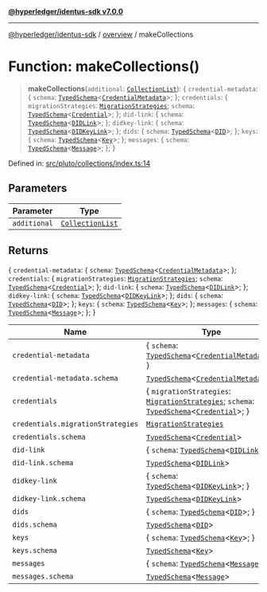 [**@hyperledger/identus-sdk v7.0.0**](../../README.md)

***

[@hyperledger/identus-sdk](../../README.md) / [overview](../README.md) / makeCollections

# Function: makeCollections()

> **makeCollections**(`additional`: [`CollectionList`](../type-aliases/CollectionList.md)): \{ `credential-metadata`: \{ `schema`: [`TypedSchema`](../type-aliases/TypedSchema.md)\<[`CredentialMetadata`](../interfaces/CredentialMetadata.md)\>; \}; `credentials`: \{ `migrationStrategies`: [`MigrationStrategies`](../type-aliases/MigrationStrategies.md); `schema`: [`TypedSchema`](../type-aliases/TypedSchema.md)\<[`Credential`](../interfaces/Credential.md)\>; \}; `did-link`: \{ `schema`: [`TypedSchema`](../type-aliases/TypedSchema.md)\<[`DIDLink`](../interfaces/DIDLink.md)\>; \}; `didkey-link`: \{ `schema`: [`TypedSchema`](../type-aliases/TypedSchema.md)\<[`DIDKeyLink`](../interfaces/DIDKeyLink.md)\>; \}; `dids`: \{ `schema`: [`TypedSchema`](../type-aliases/TypedSchema.md)\<[`DID`](../interfaces/DID.md)\>; \}; `keys`: \{ `schema`: [`TypedSchema`](../type-aliases/TypedSchema.md)\<[`Key`](../interfaces/Key.md)\>; \}; `messages`: \{ `schema`: [`TypedSchema`](../type-aliases/TypedSchema.md)\<[`Message`](../interfaces/Message.md)\>; \}; \}

Defined in: [src/pluto/collections/index.ts:14](https://github.com/hyperledger/identus-edge-agent-sdk-ts/blob/96423ee84b124a31ce63036d9d623d1cb73a13c2/src/pluto/collections/index.ts#L14)

## Parameters

| Parameter | Type |
| ------ | ------ |
| `additional` | [`CollectionList`](../type-aliases/CollectionList.md) |

## Returns

\{ `credential-metadata`: \{ `schema`: [`TypedSchema`](../type-aliases/TypedSchema.md)\<[`CredentialMetadata`](../interfaces/CredentialMetadata.md)\>; \}; `credentials`: \{ `migrationStrategies`: [`MigrationStrategies`](../type-aliases/MigrationStrategies.md); `schema`: [`TypedSchema`](../type-aliases/TypedSchema.md)\<[`Credential`](../interfaces/Credential.md)\>; \}; `did-link`: \{ `schema`: [`TypedSchema`](../type-aliases/TypedSchema.md)\<[`DIDLink`](../interfaces/DIDLink.md)\>; \}; `didkey-link`: \{ `schema`: [`TypedSchema`](../type-aliases/TypedSchema.md)\<[`DIDKeyLink`](../interfaces/DIDKeyLink.md)\>; \}; `dids`: \{ `schema`: [`TypedSchema`](../type-aliases/TypedSchema.md)\<[`DID`](../interfaces/DID.md)\>; \}; `keys`: \{ `schema`: [`TypedSchema`](../type-aliases/TypedSchema.md)\<[`Key`](../interfaces/Key.md)\>; \}; `messages`: \{ `schema`: [`TypedSchema`](../type-aliases/TypedSchema.md)\<[`Message`](../interfaces/Message.md)\>; \}; \}

| Name | Type | Default value | Defined in |
| ------ | ------ | ------ | ------ |
| `credential-metadata` | \{ `schema`: [`TypedSchema`](../type-aliases/TypedSchema.md)\<[`CredentialMetadata`](../interfaces/CredentialMetadata.md)\>; \} | - | [src/pluto/collections/index.ts:19](https://github.com/hyperledger/identus-edge-agent-sdk-ts/blob/96423ee84b124a31ce63036d9d623d1cb73a13c2/src/pluto/collections/index.ts#L19) |
| `credential-metadata.schema` | [`TypedSchema`](../type-aliases/TypedSchema.md)\<[`CredentialMetadata`](../interfaces/CredentialMetadata.md)\> | `Models.CredentialMetadataSchema` | [src/pluto/collections/index.ts:19](https://github.com/hyperledger/identus-edge-agent-sdk-ts/blob/96423ee84b124a31ce63036d9d623d1cb73a13c2/src/pluto/collections/index.ts#L19) |
| `credentials` | \{ `migrationStrategies`: [`MigrationStrategies`](../type-aliases/MigrationStrategies.md); `schema`: [`TypedSchema`](../type-aliases/TypedSchema.md)\<[`Credential`](../interfaces/Credential.md)\>; \} | - | [src/pluto/collections/index.ts:18](https://github.com/hyperledger/identus-edge-agent-sdk-ts/blob/96423ee84b124a31ce63036d9d623d1cb73a13c2/src/pluto/collections/index.ts#L18) |
| `credentials.migrationStrategies` | [`MigrationStrategies`](../type-aliases/MigrationStrategies.md) | `Models.CredentialMigration` | [src/pluto/collections/index.ts:18](https://github.com/hyperledger/identus-edge-agent-sdk-ts/blob/96423ee84b124a31ce63036d9d623d1cb73a13c2/src/pluto/collections/index.ts#L18) |
| `credentials.schema` | [`TypedSchema`](../type-aliases/TypedSchema.md)\<[`Credential`](../interfaces/Credential.md)\> | `Models.CredentialSchema` | [src/pluto/collections/index.ts:18](https://github.com/hyperledger/identus-edge-agent-sdk-ts/blob/96423ee84b124a31ce63036d9d623d1cb73a13c2/src/pluto/collections/index.ts#L18) |
| `did-link` | \{ `schema`: [`TypedSchema`](../type-aliases/TypedSchema.md)\<[`DIDLink`](../interfaces/DIDLink.md)\>; \} | - | [src/pluto/collections/index.ts:21](https://github.com/hyperledger/identus-edge-agent-sdk-ts/blob/96423ee84b124a31ce63036d9d623d1cb73a13c2/src/pluto/collections/index.ts#L21) |
| `did-link.schema` | [`TypedSchema`](../type-aliases/TypedSchema.md)\<[`DIDLink`](../interfaces/DIDLink.md)\> | `Models.DIDLinkSchema` | [src/pluto/collections/index.ts:21](https://github.com/hyperledger/identus-edge-agent-sdk-ts/blob/96423ee84b124a31ce63036d9d623d1cb73a13c2/src/pluto/collections/index.ts#L21) |
| `didkey-link` | \{ `schema`: [`TypedSchema`](../type-aliases/TypedSchema.md)\<[`DIDKeyLink`](../interfaces/DIDKeyLink.md)\>; \} | - | [src/pluto/collections/index.ts:20](https://github.com/hyperledger/identus-edge-agent-sdk-ts/blob/96423ee84b124a31ce63036d9d623d1cb73a13c2/src/pluto/collections/index.ts#L20) |
| `didkey-link.schema` | [`TypedSchema`](../type-aliases/TypedSchema.md)\<[`DIDKeyLink`](../interfaces/DIDKeyLink.md)\> | `Models.DIDKeyLinkSchema` | [src/pluto/collections/index.ts:20](https://github.com/hyperledger/identus-edge-agent-sdk-ts/blob/96423ee84b124a31ce63036d9d623d1cb73a13c2/src/pluto/collections/index.ts#L20) |
| `dids` | \{ `schema`: [`TypedSchema`](../type-aliases/TypedSchema.md)\<[`DID`](../interfaces/DID.md)\>; \} | - | [src/pluto/collections/index.ts:22](https://github.com/hyperledger/identus-edge-agent-sdk-ts/blob/96423ee84b124a31ce63036d9d623d1cb73a13c2/src/pluto/collections/index.ts#L22) |
| `dids.schema` | [`TypedSchema`](../type-aliases/TypedSchema.md)\<[`DID`](../interfaces/DID.md)\> | `Models.DIDSchema` | [src/pluto/collections/index.ts:22](https://github.com/hyperledger/identus-edge-agent-sdk-ts/blob/96423ee84b124a31ce63036d9d623d1cb73a13c2/src/pluto/collections/index.ts#L22) |
| `keys` | \{ `schema`: [`TypedSchema`](../type-aliases/TypedSchema.md)\<[`Key`](../interfaces/Key.md)\>; \} | - | [src/pluto/collections/index.ts:23](https://github.com/hyperledger/identus-edge-agent-sdk-ts/blob/96423ee84b124a31ce63036d9d623d1cb73a13c2/src/pluto/collections/index.ts#L23) |
| `keys.schema` | [`TypedSchema`](../type-aliases/TypedSchema.md)\<[`Key`](../interfaces/Key.md)\> | `Models.KeySchema` | [src/pluto/collections/index.ts:23](https://github.com/hyperledger/identus-edge-agent-sdk-ts/blob/96423ee84b124a31ce63036d9d623d1cb73a13c2/src/pluto/collections/index.ts#L23) |
| `messages` | \{ `schema`: [`TypedSchema`](../type-aliases/TypedSchema.md)\<[`Message`](../interfaces/Message.md)\>; \} | - | [src/pluto/collections/index.ts:24](https://github.com/hyperledger/identus-edge-agent-sdk-ts/blob/96423ee84b124a31ce63036d9d623d1cb73a13c2/src/pluto/collections/index.ts#L24) |
| `messages.schema` | [`TypedSchema`](../type-aliases/TypedSchema.md)\<[`Message`](../interfaces/Message.md)\> | `Models.MessageSchema` | [src/pluto/collections/index.ts:24](https://github.com/hyperledger/identus-edge-agent-sdk-ts/blob/96423ee84b124a31ce63036d9d623d1cb73a13c2/src/pluto/collections/index.ts#L24) |
